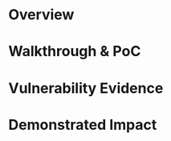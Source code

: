 # Overview
<!---
SQL Injection Vulnerability Report



-->

# Walkthrough & PoC
<!---
Provide a step-by-step walkthrough on how to access the vulnerable injection point, and how to exploit the vulnerability.
Adding a dot-pointed walkthrough with relevant screenshots will speed triage time and result in faster rewards!

Video PoC walkthroughs can be added where a written walkthrough is difficult to provide.

Example:
1. Login to in-scope asset at <www.inscope.com/login>
1. Browse to account page
1. Modify ID token to add single quote
1. View error which states 'SQL Syntax Error'

-->


# Vulnerability Evidence
<!---
Your submission must include evidence of the vulnerability.

For an SQL Injection vulnerability, please include specific NON-PII information discovered in the database, such as Database Version a listing of database tables, or an injected 'sleep' payload.

DO NOT ACCESS PII

You may present your evidence as output from a tool such as SQLMap, unless the program forbids the use of these tools.
-->

# Demonstrated Impact
<!---
For SQL Injection, demonstrating access to data other than the database version or database tables is NOT permitted without explicit permission from the program.
DO NOT ACCESS PII
-->


